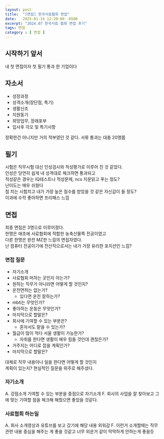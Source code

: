 ```yaml
---
layout: post
title:  "[면접] 한국사료협회 면접"
date:   2025-01-16 12:20:00 -0500
excerpt: "2024.07 한국사료 협회 면접 후기"
tags: 면접
category : [ 면접 ]
---
```


## 시작하기 앞서

내 첫 면접이자 첫 필기 통과 한 기업이다

## 자소서

+ 성장과정
+ 성격소개(장단점, 특기)
+ 생활신조
+ 지원동기
+ 희망업무, 장래포부
+ 입사후 각오 및 특기사항

정확한건 아니지만 거의 적부였던 것 같다. 서류 통과는 대충 20명쯤

## 필기

시험은 직무시험 대신 인성검사와 적성평가로 이루어 진 것 같았다.  
인성은 당연히 쉽게 내 성격대로 체크하면 통과되고  
적성같은 경우는 IQ테스트나 적성문제, ncs 지문읽고 푸는 정도?  
난이도는 매우 쉬웠다  
첨 치는 시험치고 내가 가장 높은 점수를 받았을 것 같은 자신감이 들 정도?  
이과에 수학 좋아하면 프리패스 느낌  

## 면접

최종 면접은 3명으로 이루어졌다.  
한명은 애초에 사료협회에 적합한 농축산물쪽 전공이였고  
다른 한명은 완전 MZ한 느낌의 면접자였다.  
난 컴퓨터 전공이기에 전산직으로서는 내가 가장 유리한 포지션인 느낌?

### 면접 질문  

+ 자기소개
+ 사료협회 머하는 곳인지 아는가?
+ 원하는 직무가 아니라면 어떻게 할 것인지?
+ 운전면허는 없는가?
  + 있다면 운전 잘하는가?
+ mbti는 무엇인가?
+ 좋아하는 운동은 무엇인가?
+ 마지막으로 할말은?
+ 회사에 기여할 수 있는 부분은?
  + 혼자서도 맡을 수 있는가?
+ 월급이 많이 적다 서울 생활이 가능한가?
  + 자취를 한다면 생활이 매우 힘들 것인데 괜찮은가?
+ 거주지는 어디로 잡을 계획인가?
+ 마지막으로 할말은?

대체로 직무 내용이나 일을 한다면 어떻게 할 것인지  
계획이 있는지? 현실적인 질문을 위주로 해주셨다.  

### 자기소개
A. 강점소개 기여할 수 있는 부분을 중점으로 자기소개
F. 회사의 사업을 잘 찾아보고 그에 맞는 기여할 점을 체크해 해줬으면 좋았을 것같다.

### 사료협회 하는일
A. 회사 소개영상과 유튜브를 보고 갔기에 해당 내용 외워감
F. 이런거 소개할때는 직무 관련 내용 중심을 해주는 게 좋을 것같고 너무 외운거 같이 딱딱하게 안하는게 좋을듯




